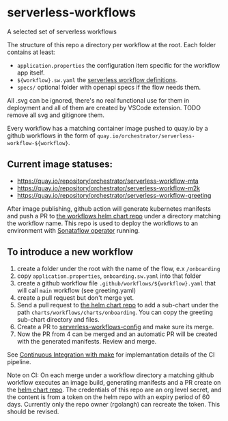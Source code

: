 # serverless-workflows

A selected set of serverless workflows

The structure of this repo a directory per workflow at the root. Each folder
contains at least:
- `application.properties` the configuration item specific for the workflow app itself.
- `${workflow}.sw.yaml`    the [serverless workflow definitions][1]. 
- `specs/`                 optional folder with openapi specs if the flow needs them. 

All .svg can be ignored, there's no real functional use for them in deployment
and all of them are created by VSCode extension. TODO remove all svg and gitignore them.

Every workflow has a matching container image pushed to quay.io by a github workflows
in the form of `quay.io/orchestrator/serverless-workflow-${workflow}`.

## Current image statuses:

- https://quay.io/repository/orchestrator/serverless-workflow-mta
- https://quay.io/repository/orchestrator/serverless-workflow-m2k 
- https://quay.io/repository/orchestrator/serverless-workflow-greeting


After image publishing, github action will generate kubernetes manifests and push a PR to [the workflows helm chart repo][3]
under a directory matching the workflow name. This repo is used to deploy the workflows to an environment 
with [Sonataflow operator][2] running. 

## To introduce a new workflow
1. create a folder under the root with the name of the flow, e.x `/onboarding`
2. copy `application.properties`, `onboarding.sw.yaml` into that folder  
3. create a github workflow file `.github/workflows/${workflow}.yaml` that will call `main` workflow (see greeting.yaml) 
4. create a pull request but don't merge yet.
5. Send a pull request to [the helm chart repo][3] to add a sub-chart 
   under the path `charts/workflows/charts/onboarding`. You can copy the greeting sub-chart directory and files. 
6. Create a PR to [serverless-workflows-config][3] and make sure its merge.
7. Now the PR from 4 can be merged and an automatic PR will be created with the generated manifests. Review and merge. 
   
See [Continuous Integration with make](make.md) for implemantation details of the CI pipeline.

Note on CI:
On each merge under a workflow directory a matching github workflow executes 
an image build, generating manifests and a PR create on the [helm chart repo][3]. 
The credentials of this repo are an org level secret, and the content is from a token 
on the helm repo with an expiry period of 60 days. Currently only the repo owner (rgolangh) can 
recreate the token. This should be revised. 

[1]: https://github.com/serverlessworkflow/specification/blob/main/specification.md
[2]: https://github.com/apache/incubator-kie-kogito-serverless-operator/
[3]: https://github.com/parodos-dev/serverless-workflows-config

